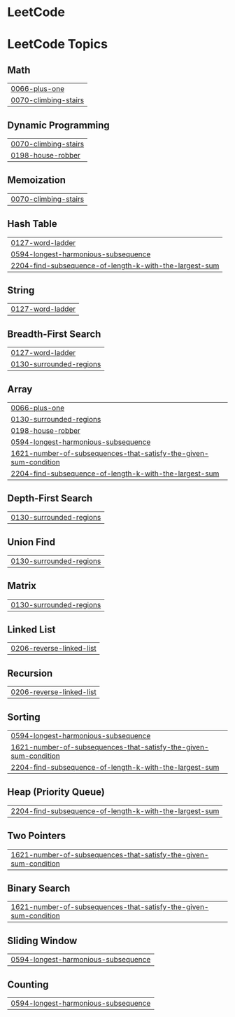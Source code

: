 # LeetCode

<!---LeetCode Topics Start-->
# LeetCode Topics
## Math
|  |
| ------- |
| [0066-plus-one](https://github.com/sahelidgp/LeetCode/tree/master/0066-plus-one) |
| [0070-climbing-stairs](https://github.com/sahelidgp/LeetCode/tree/master/0070-climbing-stairs) |
## Dynamic Programming
|  |
| ------- |
| [0070-climbing-stairs](https://github.com/sahelidgp/LeetCode/tree/master/0070-climbing-stairs) |
| [0198-house-robber](https://github.com/sahelidgp/LeetCode/tree/master/0198-house-robber) |
## Memoization
|  |
| ------- |
| [0070-climbing-stairs](https://github.com/sahelidgp/LeetCode/tree/master/0070-climbing-stairs) |
## Hash Table
|  |
| ------- |
| [0127-word-ladder](https://github.com/sahelidgp/LeetCode/tree/master/0127-word-ladder) |
| [0594-longest-harmonious-subsequence](https://github.com/sahelidgp/LeetCode/tree/master/0594-longest-harmonious-subsequence) |
| [2204-find-subsequence-of-length-k-with-the-largest-sum](https://github.com/sahelidgp/LeetCode/tree/master/2204-find-subsequence-of-length-k-with-the-largest-sum) |
## String
|  |
| ------- |
| [0127-word-ladder](https://github.com/sahelidgp/LeetCode/tree/master/0127-word-ladder) |
## Breadth-First Search
|  |
| ------- |
| [0127-word-ladder](https://github.com/sahelidgp/LeetCode/tree/master/0127-word-ladder) |
| [0130-surrounded-regions](https://github.com/sahelidgp/LeetCode/tree/master/0130-surrounded-regions) |
## Array
|  |
| ------- |
| [0066-plus-one](https://github.com/sahelidgp/LeetCode/tree/master/0066-plus-one) |
| [0130-surrounded-regions](https://github.com/sahelidgp/LeetCode/tree/master/0130-surrounded-regions) |
| [0198-house-robber](https://github.com/sahelidgp/LeetCode/tree/master/0198-house-robber) |
| [0594-longest-harmonious-subsequence](https://github.com/sahelidgp/LeetCode/tree/master/0594-longest-harmonious-subsequence) |
| [1621-number-of-subsequences-that-satisfy-the-given-sum-condition](https://github.com/sahelidgp/LeetCode/tree/master/1621-number-of-subsequences-that-satisfy-the-given-sum-condition) |
| [2204-find-subsequence-of-length-k-with-the-largest-sum](https://github.com/sahelidgp/LeetCode/tree/master/2204-find-subsequence-of-length-k-with-the-largest-sum) |
## Depth-First Search
|  |
| ------- |
| [0130-surrounded-regions](https://github.com/sahelidgp/LeetCode/tree/master/0130-surrounded-regions) |
## Union Find
|  |
| ------- |
| [0130-surrounded-regions](https://github.com/sahelidgp/LeetCode/tree/master/0130-surrounded-regions) |
## Matrix
|  |
| ------- |
| [0130-surrounded-regions](https://github.com/sahelidgp/LeetCode/tree/master/0130-surrounded-regions) |
## Linked List
|  |
| ------- |
| [0206-reverse-linked-list](https://github.com/sahelidgp/LeetCode/tree/master/0206-reverse-linked-list) |
## Recursion
|  |
| ------- |
| [0206-reverse-linked-list](https://github.com/sahelidgp/LeetCode/tree/master/0206-reverse-linked-list) |
## Sorting
|  |
| ------- |
| [0594-longest-harmonious-subsequence](https://github.com/sahelidgp/LeetCode/tree/master/0594-longest-harmonious-subsequence) |
| [1621-number-of-subsequences-that-satisfy-the-given-sum-condition](https://github.com/sahelidgp/LeetCode/tree/master/1621-number-of-subsequences-that-satisfy-the-given-sum-condition) |
| [2204-find-subsequence-of-length-k-with-the-largest-sum](https://github.com/sahelidgp/LeetCode/tree/master/2204-find-subsequence-of-length-k-with-the-largest-sum) |
## Heap (Priority Queue)
|  |
| ------- |
| [2204-find-subsequence-of-length-k-with-the-largest-sum](https://github.com/sahelidgp/LeetCode/tree/master/2204-find-subsequence-of-length-k-with-the-largest-sum) |
## Two Pointers
|  |
| ------- |
| [1621-number-of-subsequences-that-satisfy-the-given-sum-condition](https://github.com/sahelidgp/LeetCode/tree/master/1621-number-of-subsequences-that-satisfy-the-given-sum-condition) |
## Binary Search
|  |
| ------- |
| [1621-number-of-subsequences-that-satisfy-the-given-sum-condition](https://github.com/sahelidgp/LeetCode/tree/master/1621-number-of-subsequences-that-satisfy-the-given-sum-condition) |
## Sliding Window
|  |
| ------- |
| [0594-longest-harmonious-subsequence](https://github.com/sahelidgp/LeetCode/tree/master/0594-longest-harmonious-subsequence) |
## Counting
|  |
| ------- |
| [0594-longest-harmonious-subsequence](https://github.com/sahelidgp/LeetCode/tree/master/0594-longest-harmonious-subsequence) |
<!---LeetCode Topics End-->